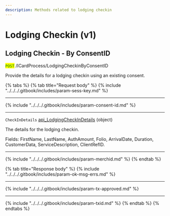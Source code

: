 ```yaml
---
description: Methods related to lodging checkin
---
```


# Lodging Checkin (v1)

## Lodging Checkin - By ConsentID

<mark style="color:green;">`POST`</mark> /ICardProcess/LodgingCheckinByConsentID

Provide the details for a lodging checkin using an existing consent.

{% tabs %}
{% tab title="Request body" %}
{% include "../../../.gitbook/includes/param-sess-key.md" %}

***

{% include "../../../.gitbook/includes/param-consent-id.md" %}

***

`CheckInDetails` [api\_LodgingCheckInDetails](../soap-object-dictionary-wip.md#api_lodgingcheckindetails) (object)

The details for the lodging checkin.

Fields: FirstName, LastName, AuthAmount, Folio, ArrivalDate, Duration, CustomerData, ServiceDescription, ClientRefID.

***

{% include "../../../.gitbook/includes/param-merchid.md" %}
{% endtab %}

{% tab title="Response body" %}
{% include "../../../.gitbook/includes/param-ok-msg-errs.md" %}

***

{% include "../../../.gitbook/includes/param-tx-approved.md" %}

***

{% include "../../../.gitbook/includes/param-txid.md" %}
{% endtab %}
{% endtabs %}

